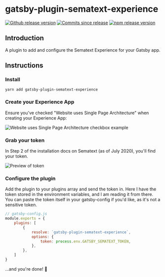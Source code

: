 # gatsby-plugin-sematext-experience

[![Github release version](https://img.shields.io/github/tag/bitttttten/gatsby-plugin-sematext-experience.svg)](https://github.com/bitttttten/gatsby-plugin-sematext-experience/releases)
[![Commits since release](https://img.shields.io/github/commits-since/bitttttten/gatsby-plugin-sematext-experience/v1.0.0.svg)](https://github.com/bitttttten/gatsby-plugin-sematext-experience/compare/v1.0.0...master)
[![npm release version](https://img.shields.io/npm/v/gatsby-plugin-sematext-experience.svg)](https://www.npmjs.com/package/gatsby-plugin-sematext-experience)

## Introduction

A plugin to add and configure the Sematext Experience for your Gatsby app.

## Instructions

### Install

`yarn add gatsby-plugin-sematext-experience`

### Create your Experience App

Ensure you've checked "Website uses Single Page Architecture" when creating your Experience App:

<img alt="Website uses Single Page Architecture checkbox example" src="https://cdn.jsdelivr.net/gh/bitttttten/gatsby-plugin-sematext-experience@1.0.0/docs/v-important.png" />

### Grab your token

In Step 2 of the installation docs on Sematext (as of July 2020), you'll find your token.

<img alt="Preview of token" src="https://cdn.jsdelivr.net/gh/bitttttten/gatsby-plugin-sematext-experience@1.0.0/docs/this-is-ur-token.png" />

### Configure the plugin

Add the plugin to your plugins array and send the token in. Here I have the token stored in the environment variables, and I am reading it from there. You can paste the token itself in your gatsby-config if you'd like, as it's not a sensitive token.

```js
// gatsby-config.js
module.exports = {
	plugins: [
		{
			resolve: `gatsby-plugin-sematext-experience`,
			options: {
				token: process.env.GATSBY_SEMATEXT_TOKEN,
			},
        },
    ]
}
```

...and you're done! 🎉
